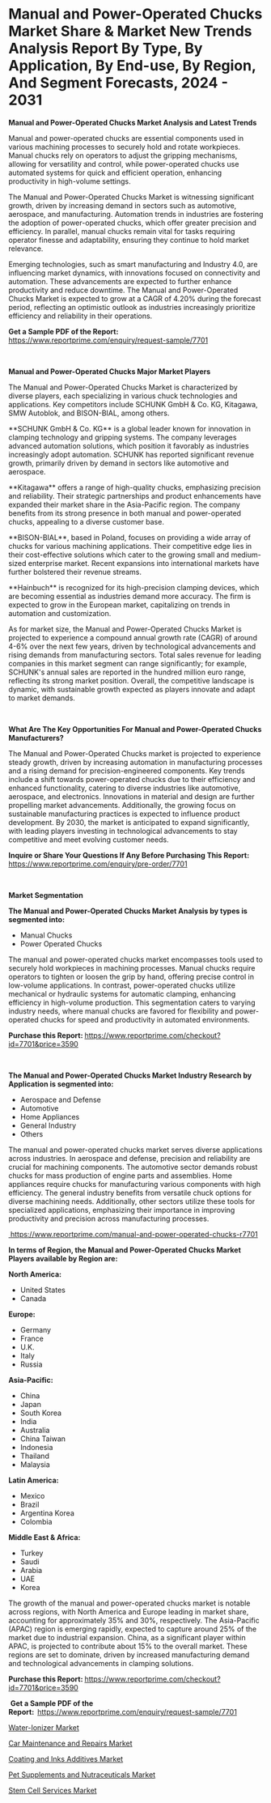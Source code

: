 <p><h1>Manual and Power-Operated Chucks Market Share & Market New Trends Analysis Report By Type, By Application, By End-use, By Region, And Segment Forecasts, 2024 - 2031</h1></p><p><strong>Manual and Power-Operated Chucks Market Analysis and Latest Trends</strong></p>
<p><p>Manual and power-operated chucks are essential components used in various machining processes to securely hold and rotate workpieces. Manual chucks rely on operators to adjust the gripping mechanisms, allowing for versatility and control, while power-operated chucks use automated systems for quick and efficient operation, enhancing productivity in high-volume settings. </p><p>The Manual and Power-Operated Chucks Market is witnessing significant growth, driven by increasing demand in sectors such as automotive, aerospace, and manufacturing. Automation trends in industries are fostering the adoption of power-operated chucks, which offer greater precision and efficiency. In parallel, manual chucks remain vital for tasks requiring operator finesse and adaptability, ensuring they continue to hold market relevance.</p><p>Emerging technologies, such as smart manufacturing and Industry 4.0, are influencing market dynamics, with innovations focused on connectivity and automation. These advancements are expected to further enhance productivity and reduce downtime. The Manual and Power-Operated Chucks Market is expected to grow at a CAGR of 4.20% during the forecast period, reflecting an optimistic outlook as industries increasingly prioritize efficiency and reliability in their operations.</p></p>
<p><strong>Get a Sample PDF of the Report:&nbsp;</strong> <a href="https://www.reportprime.com/enquiry/request-sample/7701?utm_campaign=1136&utm_medium=2&utm_source=Github&utm_content=ia&utm_term=02102024&utm_id=manual-and-power-operated-chucks">https://www.reportprime.com/enquiry/request-sample/7701</a></p>
<p>&nbsp;</p>
<p><strong>Manual and Power-Operated Chucks Major Market Players</strong></p>
<p><p>The Manual and Power-Operated Chucks Market is characterized by diverse players, each specializing in various chuck technologies and applications. Key competitors include SCHUNK GmbH & Co. KG, Kitagawa, SMW Autoblok, and BISON-BIAL, among others.</p><p>**SCHUNK GmbH & Co. KG** is a global leader known for innovation in clamping technology and gripping systems. The company leverages advanced automation solutions, which position it favorably as industries increasingly adopt automation. SCHUNK has reported significant revenue growth, primarily driven by demand in sectors like automotive and aerospace.</p><p>**Kitagawa** offers a range of high-quality chucks, emphasizing precision and reliability. Their strategic partnerships and product enhancements have expanded their market share in the Asia-Pacific region. The company benefits from its strong presence in both manual and power-operated chucks, appealing to a diverse customer base.</p><p>**BISON-BIAL**, based in Poland, focuses on providing a wide array of chucks for various machining applications. Their competitive edge lies in their cost-effective solutions which cater to the growing small and medium-sized enterprise market. Recent expansions into international markets have further bolstered their revenue streams.</p><p>**Hainbuch** is recognized for its high-precision clamping devices, which are becoming essential as industries demand more accuracy. The firm is expected to grow in the European market, capitalizing on trends in automation and customization.</p><p>As for market size, the Manual and Power-Operated Chucks Market is projected to experience a compound annual growth rate (CAGR) of around 4-6% over the next few years, driven by technological advancements and rising demands from manufacturing sectors. Total sales revenue for leading companies in this market segment can range significantly; for example, SCHUNK's annual sales are reported in the hundred million euro range, reflecting its strong market position. Overall, the competitive landscape is dynamic, with sustainable growth expected as players innovate and adapt to market demands.</p></p>
<p>&nbsp;</p>
<p><strong>What Are The Key Opportunities For Manual and Power-Operated Chucks Manufacturers?</strong></p>
<p><p>The Manual and Power-Operated Chucks market is projected to experience steady growth, driven by increasing automation in manufacturing processes and a rising demand for precision-engineered components. Key trends include a shift towards power-operated chucks due to their efficiency and enhanced functionality, catering to diverse industries like automotive, aerospace, and electronics. Innovations in material and design are further propelling market advancements. Additionally, the growing focus on sustainable manufacturing practices is expected to influence product development. By 2030, the market is anticipated to expand significantly, with leading players investing in technological advancements to stay competitive and meet evolving customer needs.</p></p>
<p><strong>Inquire or Share Your Questions If Any Before Purchasing This Report:</strong> <a href="https://www.reportprime.com/enquiry/pre-order/7701?utm_campaign=1136&utm_medium=2&utm_source=Github&utm_content=ia&utm_term=02102024&utm_id=manual-and-power-operated-chucks">https://www.reportprime.com/enquiry/pre-order/7701</a></p>
<p>&nbsp;</p>
<p><strong>Market Segmentation</strong></p>
<p><strong>The Manual and Power-Operated Chucks Market Analysis by types is segmented into:</strong></p>
<p><ul><li>Manual Chucks</li><li>Power Operated Chucks</li></ul></p>
<p><p>The manual and power-operated chucks market encompasses tools used to securely hold workpieces in machining processes. Manual chucks require operators to tighten or loosen the grip by hand, offering precise control in low-volume applications. In contrast, power-operated chucks utilize mechanical or hydraulic systems for automatic clamping, enhancing efficiency in high-volume production. This segmentation caters to varying industry needs, where manual chucks are favored for flexibility and power-operated chucks for speed and productivity in automated environments.</p></p>
<p><strong>Purchase this Report:&nbsp;</strong><a href="https://www.reportprime.com/checkout?id=7701&price=3590&utm_campaign=1136&utm_medium=2&utm_source=Github&utm_content=ia&utm_term=02102024&utm_id=manual-and-power-operated-chucks">https://www.reportprime.com/checkout?id=7701&price=3590</a></p>
<p>&nbsp;</p>
<p><strong>The Manual and Power-Operated Chucks Market Industry Research by Application is segmented into:</strong></p>
<p><ul><li>Aerospace and Defense</li><li>Automotive</li><li>Home Appliances</li><li>General Industry</li><li>Others</li></ul></p>
<p><p>The manual and power-operated chucks market serves diverse applications across industries. In aerospace and defense, precision and reliability are crucial for machining components. The automotive sector demands robust chucks for mass production of engine parts and assemblies. Home appliances require chucks for manufacturing various components with high efficiency. The general industry benefits from versatile chuck options for diverse machining needs. Additionally, other sectors utilize these tools for specialized applications, emphasizing their importance in improving productivity and precision across manufacturing processes.</p></p>
<p><a href="https://www.reportprime.com/manual-and-power-operated-chucks-r7701?utm_campaign=1136&utm_medium=2&utm_source=Github&utm_content=ia&utm_term=02102024&utm_id=manual-and-power-operated-chucks">&nbsp;https://www.reportprime.com/manual-and-power-operated-chucks-r7701</a></p>
<p><strong>In terms of Region, the Manual and Power-Operated Chucks Market Players available by Region are:</strong></p>
<p>
    <p> <strong> North America: </strong>
        <ul>
            <li>United States</li>
            <li>Canada</li>
        </ul>
        </p> 
    <p> <strong> Europe: </strong>
        <ul>
            <li>Germany</li>
            <li>France</li>
            <li>U.K.</li>
            <li>Italy</li>
            <li>Russia</li>
        </ul>
        </p> 
    <p> <strong> Asia-Pacific: </strong>
        <ul>
            <li>China</li>
            <li>Japan</li>
            <li>South Korea</li>
            <li>India</li>
            <li>Australia</li>
            <li>China Taiwan</li>
            <li>Indonesia</li>
            <li>Thailand</li>
            <li>Malaysia</li>
        </ul>
        </p> 
    <p> <strong> Latin America: </strong>
        <ul>
            <li>Mexico</li>
            <li>Brazil</li>
            <li>Argentina Korea</li>
            <li>Colombia</li>
        </ul>
        </p> 
    <p> <strong> Middle East & Africa: </strong>
        <ul>
            <li>Turkey</li>
            <li>Saudi</li>
            <li>Arabia</li>
            <li>UAE</li>
            <li>Korea</li>
        </ul>
    </p>
    </p>
<p><p>The growth of the manual and power-operated chucks market is notable across regions, with North America and Europe leading in market share, accounting for approximately 35% and 30%, respectively. The Asia-Pacific (APAC) region is emerging rapidly, expected to capture around 25% of the market due to industrial expansion. China, as a significant player within APAC, is projected to contribute about 15% to the overall market. These regions are set to dominate, driven by increased manufacturing demand and technological advancements in clamping solutions.</p></p>
<p><strong>Purchase this Report: </strong><a href="https://www.reportprime.com/checkout?id=7701&price=3590&utm_campaign=1136&utm_medium=2&utm_source=Github&utm_content=ia&utm_term=02102024&utm_id=manual-and-power-operated-chucks">https://www.reportprime.com/checkout?id=7701&price=3590</a></p>
<p>&nbsp;<strong>Get a Sample PDF of the Report:&nbsp;&nbsp;</strong><a href="https://www.reportprime.com/enquiry/request-sample/7701?utm_campaign=1136&utm_medium=2&utm_source=Github&utm_content=ia&utm_term=02102024&utm_id=manual-and-power-operated-chucks">https://www.reportprime.com/enquiry/request-sample/7701</a></p>
<p><strong></strong></p>
<p><p><a href="https://github.com/AnamariaDemiri475/Market-Research-Report-List-1/blob/main/water-ionizer-market.md?utm_campaign=1136&utm_medium=2&utm_source=Github&utm_content=ia&utm_term=02102024&utm_id=manual-and-power-operated-chucks">Water-Ionizer Market</a></p><p><a href="https://www.linkedin.com/pulse/car-maintenance-repairs-market-overview-regional-outlook-competitive-wzs4e?utm_campaign=1136&utm_medium=2&utm_source=Github&utm_content=ia&utm_term=02102024&utm_id=manual-and-power-operated-chucks">Car Maintenance and Repairs Market</a></p><p><a href="https://issuu.com/reportprime-2/docs/coating-and-inks-additives-market-s_c87b75ca3aa573?utm_campaign=1136&utm_medium=2&utm_source=Github&utm_content=ia&utm_term=02102024&utm_id=manual-and-power-operated-chucks">Coating and Inks Additives Market</a></p><p><a href="https://issuu.com/reportprime-2/docs/pet-supplements-and-nutraceuticals-_63f7bd68ad744b?utm_campaign=1136&utm_medium=2&utm_source=Github&utm_content=ia&utm_term=02102024&utm_id=manual-and-power-operated-chucks">Pet Supplements and Nutraceuticals Market</a></p><p><a href="https://www.linkedin.com/pulse/what-influencing-future-stem-cell-services-market-insights-growth-kbk8e?utm_campaign=1136&utm_medium=2&utm_source=Github&utm_content=ia&utm_term=02102024&utm_id=manual-and-power-operated-chucks">Stem Cell Services Market</a></p></p>